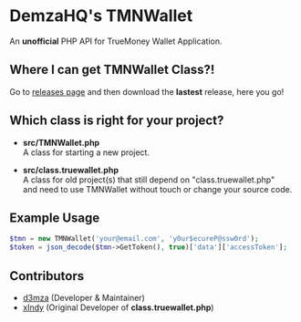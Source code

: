 # DemzaHQ's TMNWallet
An **unofficial** PHP API for TrueMoney Wallet Application.

## Where I can get TMNWallet Class?!  
Go to [releases page](https://github.com/DemzaHQ/TMNWallet/releases) and then download the **lastest** release, here you go!

## Which class is right for your project?
- **src/TMNWallet.php**  
A class for starting a new project.
  
- **src/class.truewallet.php**  
A class for old project(s) that still depend on "class.truewallet.php"  
and need to use TMNWallet without touch or change your source code.

## Example Usage
```php
$tmn = new TMNWallet('your@email.com', 'y0ur$ecureP@ssw0rd');
$token = json_decode($tmn->GetToken(), true)['data']['accessToken'];
```

## Contributors
- [d3mza](http://github.com/d3mza) (Developer & Maintainer)
- [xIndy](https://github.com/exzajung) (Original Developer of **class.truewallet.php**)
